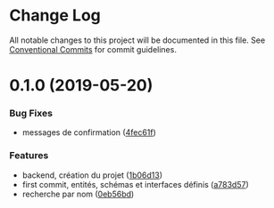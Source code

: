 # Change Log

All notable changes to this project will be documented in this file.
See [Conventional Commits](https://conventionalcommits.org) for commit guidelines.

# 0.1.0 (2019-05-20)


### Bug Fixes

* messages de confirmation ([4fec61f](https://github.com/SocialGouv/domifa/commit/4fec61f))


### Features

* backend, création du projet ([1b06d13](https://github.com/SocialGouv/domifa/commit/1b06d13))
* first commit, entités, schémas et interfaces définis ([a783d57](https://github.com/SocialGouv/domifa/commit/a783d57))
* recherche par nom ([0eb56bd](https://github.com/SocialGouv/domifa/commit/0eb56bd))
